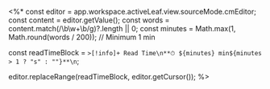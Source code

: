 <%*
const editor = app.workspace.activeLeaf.view.sourceMode.cmEditor;
const content = editor.getValue();
const words = content.match(/\b\w+\b/g)?.length || 0;
const minutes = Math.max(1, Math.round(words / 200)); // Minimum 1 min

const readTimeBlock = `>[!info]+ Read Time\n**⏱ ${minutes} min${minutes > 1 ? "s" : ""}**\n`;

editor.replaceRange(readTimeBlock, editor.getCursor());
%>
